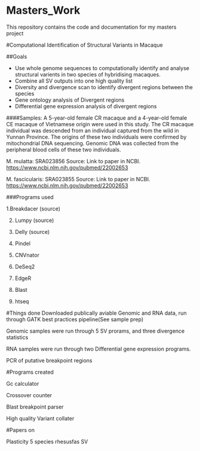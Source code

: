 # Masters_Work

This repository contains the code and documentation for my masters project

#Computational Identification of Structural Variants in Macaque

##Goals 
  * Use whole genome sequences to computationally identify and analyse structural varients in two species of hybridising macaques.
  * Combine all SV outputs into one high quality list 
  * Diversity and divergence scan to identify divergent regions between the species
  * Gene ontology analysis of Divergent regions
  * Differential gene expression analysis of divergent regions 

####Samples:
A 5-year-old female CR macaque and a 4-year-old female CE macaque of Vietnamese origin were used in this study. The CR macaque individual was descended from an individual captured from the wild in Yunnan Province. The origins of these two individuals were confirmed by mitochondrial DNA sequencing. Genomic DNA was collected from the peripheral blood cells of these two individuals.

M. mulatta: SRA023856
Source: Link to paper in NCBI. https://www.ncbi.nlm.nih.gov/pubmed/22002653

M. fascicularis: SRA023855
Source: Link to paper in NCBI. https://www.ncbi.nlm.nih.gov/pubmed/22002653


###Programs used 


1.Breakdacer (source)

2. Lumpy (source)

3. Delly (source)

4. Pindel

5. CNVnator

6. DeSeq2

7. EdgeR

8. Blast

9. htseq 

#Things done
Downloaded publically aviable Genomic and RNA data, run through GATK best practices pipeline(See sample prep) 

Genomic samples were run through 5 SV prorams, and three divergence statistics 

RNA samples were run through two Differential gene expression programs.

PCR of putative breakpoint regions

#Programs created 

Gc calculator

Crossover counter

Blast breakpoint parser 

High quality Variant collater 

#Papers on

Plasticity 
5 species 
rhesusfas SV
